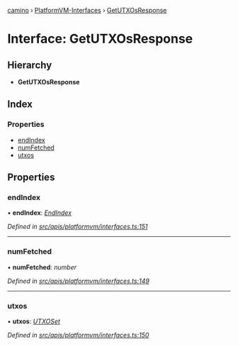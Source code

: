 [camino](../README.md) › [PlatformVM-Interfaces](../modules/platformvm_interfaces.md) › [GetUTXOsResponse](platformvm_interfaces.getutxosresponse.md)

# Interface: GetUTXOsResponse

## Hierarchy

* **GetUTXOsResponse**

## Index

### Properties

* [endIndex](platformvm_interfaces.getutxosresponse.md#endindex)
* [numFetched](platformvm_interfaces.getutxosresponse.md#numfetched)
* [utxos](platformvm_interfaces.getutxosresponse.md#utxos)

## Properties

###  endIndex

• **endIndex**: *[EndIndex](platformvm_interfaces.endindex.md)*

*Defined in [src/apis/platformvm/interfaces.ts:151](https://github.com/chain4travel/caminojs/blob/ca67b81/src/apis/platformvm/interfaces.ts#L151)*

___

###  numFetched

• **numFetched**: *number*

*Defined in [src/apis/platformvm/interfaces.ts:149](https://github.com/chain4travel/caminojs/blob/ca67b81/src/apis/platformvm/interfaces.ts#L149)*

___

###  utxos

• **utxos**: *[UTXOSet](../classes/api_platformvm_utxos.utxoset.md)*

*Defined in [src/apis/platformvm/interfaces.ts:150](https://github.com/chain4travel/caminojs/blob/ca67b81/src/apis/platformvm/interfaces.ts#L150)*
